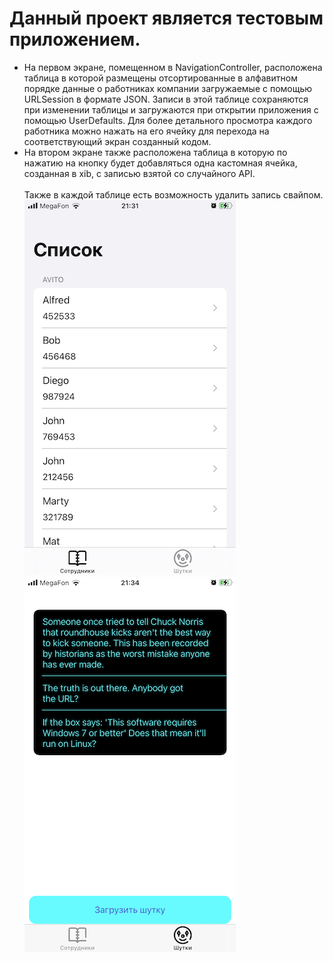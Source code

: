 # Данный проект является тестовым приложением.
- На первом экране, помещенном в NavigationController, расположена таблица в которой размещены отсортированные в алфавитном порядке данные о работниках компании загружаемые c помощью URLSession в формате JSON. Записи в этой таблице сохраняются при изменении таблицы и загружаются при открытии приложения с помощью UserDefaults. Для более детального просмотра каждого работника можно нажать на его ячейку для перехода на соответствующий экран созданный кодом.
- На втором экране также расположена таблица в которую по нажатию на кнопку будет добавляться одна кастомная ячейка, созданная в xib, с записью взятой со случайного API. <br /> <br />
 Также в каждой таблице есть возможность удалить запись свайпом. <br />
 ![alt text](https://github.com/planitu/TestJokeProject/blob/main/image1.PNG?raw=true) 
 ![alt text](https://github.com/planitu/TestJokeProject/blob/main/image2.PNG?raw=true) 
